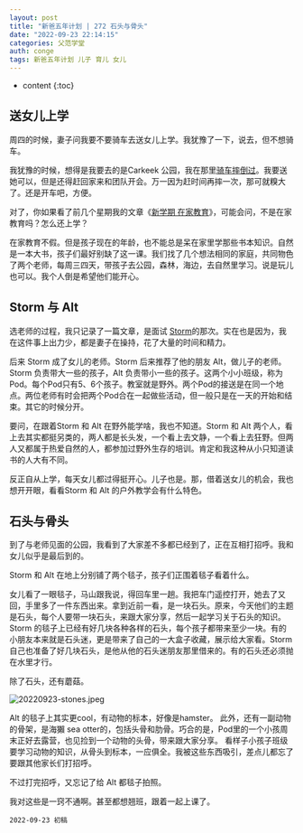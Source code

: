 ```yaml
---
layout: post
title: "新爸五年计划 | 272 石头与骨头"
date: "2022-09-23 22:14:15"
categories: 父范学堂
auth: conge
tags: 新爸五年计划 儿子 育儿 女儿
---
```

* content
{:toc}

## 送女儿上学

周四的时候，妻子问我要不要骑车去送女儿上学。我犹豫了一下，说去，但不想骑车。

我犹豫的时候，想得是我要去的是Carkeek 公园，我在那里[骑车摔倒过](https://conge.github.io/2022/05/16/NewDaddy-accident/)。我要送她可以，但是还得赶回家来和团队开会。万一因为赶时间再摔一次，那可就糗大了。还是开车吧，方便。

对了，你如果看了前几个星期我的文章《[新学期 在家教育](https://conge.github.io/2022/09/07/NewDaddy-homeschooling/)》，可能会问，不是在家教育吗？怎么还上学？

在家教育不假。但是孩子现在的年龄，也不能总是呆在家里学那些书本知识。自然是一本大书，孩子们最好别缺了这一课。我们找了几个想法相同的家庭，共同物色了两个老师，每周三四天，带孩子去公园，森林，海边，去自然里学习。说是玩儿也可以。我个人倒是希望他们能开心。




## Storm 与 Alt

选老师的过程，我只记录了一篇文章，是面试 [Storm](https://conge.github.io/2022/04/10/NewDaddy-Storm/)的那次。实在也是因为，我在这件事上出力少，都是妻子在操持，花了大量的时间和精力。

后来 Storm 成了女儿的老师。Storm 后来推荐了他的朋友 Alt，做儿子的老师。 Storm 负责带大一些的孩子，Alt 负责带小一些的孩子。这两个小小班级，称为 Pod。每个Pod只有5、6个孩子。教室就是野外。两个Pod的接送是在同一个地点。两位老师有时会把两个Pod合在一起做些活动，但一般只是在一天的开始和结束。其它的时候分开。

要问，在跟着Storm 和 Alt 在野外能学啥，我也不知道。Storm 和 Alt 两个人，看上去其实都挺另类的，两人都是长头发，一个看上去文静，一个看上去狂野。但两人又都属于热爱自然的人，都参加过野外生存的培训。肯定和我这种从小只知道读书的人大有不同。

反正自从上学，每天女儿都过得挺开心。儿子也是。那，借着送女儿的机会，我也想开开眼，看看Storm 和 Alt 的户外教学会有什么特色。

## 石头与骨头

到了与老师见面的公园，我看到了大家差不多都已经到了，正在互相打招呼。我和女儿似乎是最后到的。

Storm 和 Alt 在地上分别铺了两个毯子，孩子们正围着毯子看着什么。

女儿看了一眼毯子，马山跟我说，得回车里一趟。我把车门遥控打开，她去了又回，手里多了一件东西出来。拿到近前一看，是一块石头。原来，今天他们的主题是石头，每个人要带一块石头，来跟大家分享，然后一起学习关于石头的知识。Storm 的毯子上已经有好几块各种各样的石头，每个孩子都带来至少一块。有的小朋友本来就是石头迷，更是带来了自己的一大盒子收藏，展示给大家看。Storm 自己也准备了好几块石头，是他从他的石头迷朋友那里借来的。有的石头还必须抛在水里才行。

除了石头，还有蘑菇。

![20220923-stones.jpeg](https://s2.loli.net/2022/09/24/S5lWQe3GczpFktq.jpg)

Alt 的毯子上其实更cool，有动物的标本，好像是hamster。 此外，还有一副动物的骨架，是海獺 sea otter的，包括头骨和肋骨。巧合的是，Pod里的一个小孩周末正好去露营，也见捡到一个动物的头骨，带来跟大家分享。 看样子小孩子班级要学习动物的知识，从骨头到标本，一应俱全。我被这些东西吸引，差点儿都忘了要跟其他家长们打招呼。

不过打完招呼，又忘记了给 Alt 都毯子拍照。

我对这些是一窍不通啊。甚至都想翘班，跟着一起上课了。

```
2022-09-23 初稿
```
